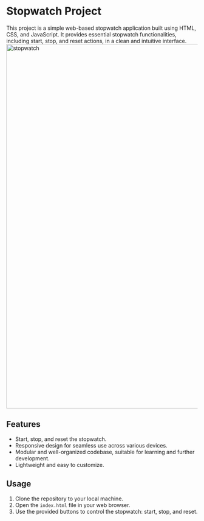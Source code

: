 # Stopwatch Project

This project is a simple web-based stopwatch application built using HTML, CSS, and JavaScript. It provides essential stopwatch functionalities, including start, stop, and reset actions, in a clean and intuitive interface.
<img src="https://ibb.co/gWKDd8D" width="960" alt="stopwatch">
## Features

- Start, stop, and reset the stopwatch.
- Responsive design for seamless use across various devices.
- Modular and well-organized codebase, suitable for learning and further development.
- Lightweight and easy to customize.

## Usage

1. Clone the repository to your local machine.
2. Open the `index.html` file in your web browser.
3. Use the provided buttons to control the stopwatch: start, stop, and reset.
